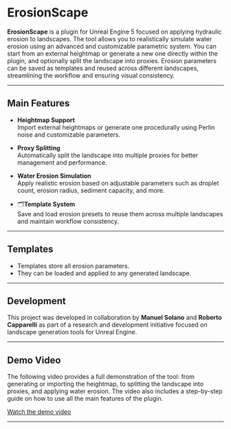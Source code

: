 # ErosionScape

**ErosionScape** is a plugin for Unreal Engine 5 focused on applying hydraulic erosion to landscapes. The tool allows you to realistically simulate water erosion using an advanced and customizable parametric system. You can start from an external heightmap or generate a new one directly within the plugin, and optionally split the landscape into proxies. Erosion parameters can be saved as templates and reused across different landscapes, streamlining the workflow and ensuring visual consistency.

---

## Main Features

- **Heightmap Support**  
  Import external heightmaps or generate one procedurally using Perlin noise and customizable parameters.

- **Proxy Splitting**  
  Automatically split the landscape into multiple proxies for better management and performance.

- **Water Erosion Simulation**  
  Apply realistic erosion based on adjustable parameters such as droplet count, erosion radius, sediment capacity, and more.

- 🗂**Template System**  
  Save and load erosion presets to reuse them across multiple landscapes and maintain workflow consistency.

---

## Templates

- Templates store all erosion parameters.
- They can be loaded and applied to any generated landscape.

---

## Development

This project was developed in collaboration by **Manuel Solano** and **Roberto Capparelli** as part of a research and development initiative focused on landscape generation tools for Unreal Engine.

---

## Demo Video

The following video provides a full demonstration of the tool: from generating or importing the heightmap, to splitting the landscape into proxies, and applying water erosion. The video also includes a step-by-step guide on how to use all the main features of the plugin.

[Watch the demo video](https://youtu.be/jXGec4hVAvE)

---
